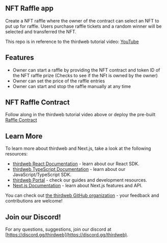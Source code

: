 ## NFT Raffle app

Create a NFT raffle where the owner of the contract can select an NFT to put up for raffle. Users purchase raffle tickets and a random winner will be selected and transferred the NFT.

This repo is in reference to the thirdweb tutorial video: [YouTube](https://youtu.be/8-U-1mIl4sQ)

## Features
- Owner can start a raffle by providing the NFT contract and token ID of the NFT raffle prize (Checks to see if the NFt is owned by the owner)
- Owner can set the price of the raffle entries
- Owner can start and stop the raffle manually at any time

## NFT Raffle Contract
Follow along in the thirdweb tutorial video above or deploy the pre-built [Raffle Contract](https://thirdweb.com/watase.eth/LotteryContract)

## Learn More

To learn more about thirdweb and Next.js, take a look at the following resources:

- [thirdweb React Documentation](https://docs.thirdweb.com/react) - learn about our React SDK.
- [thirdweb TypeScript Documentation](https://docs.thirdweb.com/typescript) - learn about our JavaScript/TypeScript SDK.
- [thirdweb Portal](https://docs.thirdweb.com) - check our guides and development resources.
- [Next.js Documentation](https://nextjs.org/docs) - learn about Next.js features and API.

You can check out [the thirdweb GitHub organization](https://github.com/thirdweb-dev) - your feedback and contributions are welcome!

## Join our Discord!

For any questions, suggestions, join our discord at [https://discord.gg/thirdweb](https://discord.gg/thirdweb).
